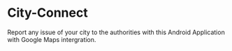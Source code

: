 # City-Connect
 Report any issue of your city to the authorities with this Android Application with Google Maps intergration.
